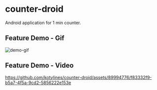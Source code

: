 # counter-droid
Android application for 1 min counter.

## Feature Demo - Gif
![demo-gif](https://github.com/kotylines/counter-droid/assets/89994776/df19c09e-bc0a-4416-8a59-7b35ba97f928)



## Feature Demo - Video
https://github.com/kotylines/counter-droid/assets/89994776/f83332f9-b5a7-4f5a-9cd2-5856222e153e


